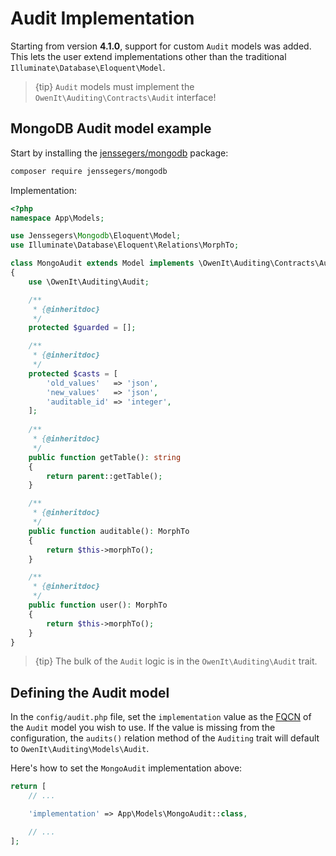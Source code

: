 # Audit Implementation
Starting from version **4.1.0**, support for custom `Audit` models was added.
This lets the user extend implementations other than the traditional `Illuminate\Database\Eloquent\Model`.

> {tip} `Audit` models must implement the `OwenIt\Auditing\Contracts\Audit` interface!

## MongoDB Audit model example
Start by installing the [jenssegers/mongodb](https://github.com/jenssegers/laravel-mongodb) package:
```sh
composer require jenssegers/mongodb
```

Implementation:

```php
<?php
namespace App\Models;

use Jenssegers\Mongodb\Eloquent\Model;
use Illuminate\Database\Eloquent\Relations\MorphTo;

class MongoAudit extends Model implements \OwenIt\Auditing\Contracts\Audit
{
    use \OwenIt\Auditing\Audit;

    /**
     * {@inheritdoc}
     */
    protected $guarded = [];

    /**
     * {@inheritdoc}
     */
    protected $casts = [
        'old_values'   => 'json',
        'new_values'   => 'json',
        'auditable_id' => 'integer',
    ];
    
    /**
     * {@inheritdoc}
     */
    public function getTable(): string
    {
        return parent::getTable();
    }

    /**
     * {@inheritdoc}
     */
    public function auditable(): MorphTo
    {
        return $this->morphTo();
    }

    /**
     * {@inheritdoc}
     */
    public function user(): MorphTo
    {
        return $this->morphTo();
    }
}
```

> {tip} The bulk of the `Audit` logic is in the `OwenIt\Auditing\Audit` trait.

## Defining the Audit model

In the `config/audit.php` file, set the `implementation` value as the [FQCN](http://php.net/manual/en/language.namespaces.rules.php) of the `Audit` model you wish to use.
If the value is missing from the configuration, the `audits()` relation method of the `Auditing` trait will default to `OwenIt\Auditing\Models\Audit`.

Here's how to set the `MongoAudit` implementation above:
```php
return [
    // ...

    'implementation' => App\Models\MongoAudit::class,

    // ...
];
```
